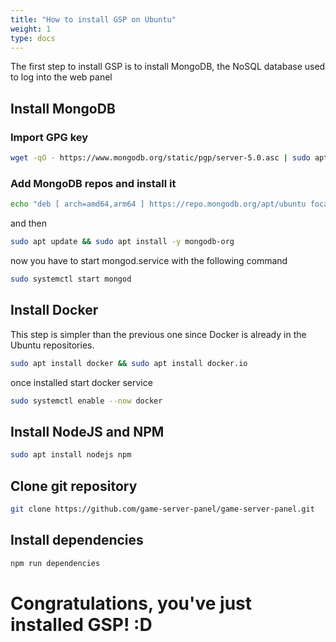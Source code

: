 ```yaml
---
title: "How to install GSP on Ubuntu"
weight: 1
type: docs
---
```


The first step to install GSP is to install MongoDB, the NoSQL database used to log into the web panel

## Install MongoDB

### Import GPG key
```bash
wget -qO - https://www.mongodb.org/static/pgp/server-5.0.asc | sudo apt-key add -
```

### Add MongoDB repos and install it
```bash
echo "deb [ arch=amd64,arm64 ] https://repo.mongodb.org/apt/ubuntu focal/mongodb-org/5.0 multiverse" | sudo tee /etc/apt/sources.list.d/mongodb-org-5.0.list
```

and then 

```bash
sudo apt update && sudo apt install -y mongodb-org
```

now you have to start mongod.service with the following command

```bash
sudo systemctl start mongod
```


## Install Docker
This step is simpler than the previous one since Docker is already in the Ubuntu repositories.

```bash
sudo apt install docker && sudo apt install docker.io
```

once installed start docker service

```bash
sudo systemctl enable --now docker
```

## Install NodeJS and NPM
```bash
sudo apt install nodejs npm
```

## Clone git repository
```bash
git clone https://github.com/game-server-panel/game-server-panel.git
```

## Install dependencies
```bash
npm run dependencies
```

# Congratulations, you've just installed GSP! :D
